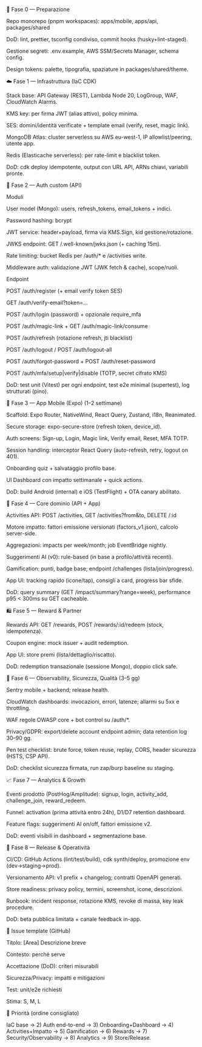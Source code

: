 🧭 Fase 0 — Preparazione

Repo monorepo (pnpm workspaces): apps/mobile, apps/api, packages/shared

DoD: lint, prettier, tsconfig condiviso, commit hooks (husky+lint-staged).

Gestione segreti: .env.example, AWS SSM/Secrets Manager, schema config.

Design tokens: palette, tipografia, spaziature in packages/shared/theme.

☁️ Fase 1 — Infrastruttura (IaC CDK)

Stack base: API Gateway (REST), Lambda Node 20, LogGroup, WAF, CloudWatch Alarms.

KMS key: per firma JWT (alias attivo), policy minima.

SES: domini/identità verificate + template email (verify, reset, magic link).

MongoDB Atlas: cluster serverless su AWS eu-west-1, IP allowlist/peering, utente app.

Redis (Elasticache serverless): per rate-limit e blacklist token.

DoD: cdk deploy idempotente, output con URL API, ARNs chiavi, variabili pronte.

🔐 Fase 2 — Auth custom (API)

Moduli

User model (Mongo): users, refresh_tokens, email_tokens + indici.

Password hashing: bcrypt

JWT service: header+payload, firma via KMS.Sign, kid gestione/rotazione.

JWKS endpoint: GET /.well-known/jwks.json (+ caching 15m).

Rate limiting: bucket Redis per /auth/\* e /activities write.

Middleware auth: validazione JWT (JWK fetch & cache), scope/ruoli.

Endpoint

POST /auth/register (+ email verify token SES)

GET /auth/verify-email?token=...

POST /auth/login (password) + opzionale require_mfa

POST /auth/magic-link + GET /auth/magic-link/consume

POST /auth/refresh (rotazione refresh, jti blacklist)

POST /auth/logout / POST /auth/logout-all

POST /auth/forgot-password + POST /auth/reset-password

POST /auth/mfa/setup|verify|disable (TOTP, secret cifrato KMS)

DoD: test unit (Vitest) per ogni endpoint, test e2e minimal (supertest), log strutturati (pino).

📱 Fase 3 — App Mobile (Expo) (1–2 settimane)

Scaffold: Expo Router, NativeWind, React Query, Zustand, i18n, Reanimated.

Secure storage: expo-secure-store (refresh token, device_id).

Auth screens: Sign-up, Login, Magic link, Verify email, Reset, MFA TOTP.

Session handling: interceptor React Query (auto-refresh, retry, logout on 401).

Onboarding quiz + salvataggio profilo base.

UI Dashboard con impatto settimanale + quick actions.

DoD: build Android (internal) e iOS (TestFlight) + OTA canary abilitato.

🧮 Fase 4 — Core dominio (API + App)

Activities API: POST /activities, GET /activities?from&to, DELETE /:id

Motore impatto: fattori emissione versionati (factors_v1.json), calcolo server-side.

Aggregazioni: impacts per week/month; job EventBridge nightly.

Suggerimenti AI (v0): rule-based (in base a profilo/attività recenti).

Gamification: punti, badge base; endpoint /challenges (lista/join/progress).

App UI: tracking rapido (icone/tap), consigli a card, progress bar sfide.

DoD: query summary (GET /impact/summary?range=week), performance p95 < 300ms su GET cacheable.

🛍️ Fase 5 — Reward & Partner

Rewards API: GET /rewards, POST /rewards/:id/redeem (stock, idempotenza).

Coupon engine: mock issuer + audit redemption.

App UI: store premi (lista/dettaglio/riscatto).

DoD: redemption transazionale (sessione Mongo), doppio click safe.

🔎 Fase 6 — Observability, Sicurezza, Qualità (3–5 gg)

Sentry mobile + backend; release health.

CloudWatch dashboards: invocazioni, errori, latenze; allarmi su 5xx e throttling.

WAF regole OWASP core + bot control su /auth/\*.

Privacy/GDPR: export/delete account endpoint admin; data retention log 30–90 gg.

Pen test checklist: brute force, token reuse, replay, CORS, header sicurezza (HSTS, CSP API).

DoD: checklist sicurezza firmata, run zap/burp baseline su staging.

📈 Fase 7 — Analytics & Growth

Eventi prodotto (PostHog/Amplitude): signup, login, activity_add, challenge_join, reward_redeem.

Funnel: activation (prima attività entro 24h), D1/D7 retention dashboard.

Feature flags: suggerimenti AI on/off, fattori emissione v2.

DoD: eventi visibili in dashboard + segmentazione base.

🚀 Fase 8 — Release & Operatività

CI/CD: GitHub Actions (lint/test/build), cdk synth/deploy, promozione env (dev→staging→prod).

Versionamento API: v1 prefix + changelog; contratti OpenAPI generati.

Store readiness: privacy policy, termini, screenshot, icone, descrizioni.

Runbook: incident response, rotazione KMS, revoke di massa, key leak procedure.

DoD: beta pubblica limitata + canale feedback in-app.

📌 Issue template (GitHub)

Titolo: [Area] Descrizione breve

Contesto: perché serve

Accettazione (DoD): criteri misurabili

Sicurezza/Privacy: impatti e mitigazioni

Test: unit/e2e richiesti

Stima: S, M, L

🔁 Priorità (ordine consigliato)

IaC base → 2) Auth end-to-end → 3) Onboarding+Dashboard → 4) Activities+Impatto → 5) Gamification → 6) Rewards → 7) Security/Observability → 8) Analytics → 9) Store/Release.
